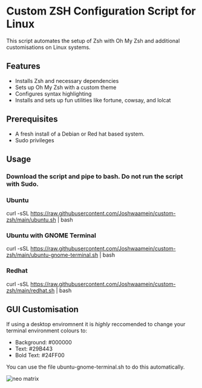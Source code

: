 # Custom ZSH Configuration Script for Linux

This script automates the setup of Zsh with Oh My Zsh and additional customisations on Linux systems.

## Features

- Installs Zsh and necessary dependencies
- Sets up Oh My Zsh with a custom theme
- Configures syntax highlighting
- Installs and sets up fun utilities like fortune, cowsay, and lolcat

## Prerequisites

- A fresh install of a Debian or Red hat based system.
- Sudo privileges

## Usage
### Download the script and pipe to bash. Do not run the script with Sudo. 
### Ubuntu
curl -sSL https://raw.githubusercontent.com/Joshwaamein/custom-zsh/main/ubuntu.sh | bash
### Ubuntu with GNOME Terminal
curl -sSL https://raw.githubusercontent.com/Joshwaamein/custom-zsh/main/ubuntu-gnome-terminal.sh | bash
### Redhat
curl -sSL https://raw.githubusercontent.com/Joshwaamein/custom-zsh/main/redhat.sh | bash

## GUI Customisation

If using a desktop enviromnent it is *highly* reccomended to change your terminal environment colours to:
- Background: #000000
- Text: #29B443
- Bold Text: #24FF00

You can use the file ubuntu-gnome-terminal.sh to do this automatically.

![neo matrix](https://imgs.search.brave.com/ugavthcFrw8QDSKYgkLRkVgY2kbT3ZelPsfMaDVwNw4/rs:fit:860:0:0:0/g:ce/aHR0cHM6Ly93YWxs/cGFwZXJjYXZlLmNv/bS93cC93cDgwNjM4/MTEuanBn)
